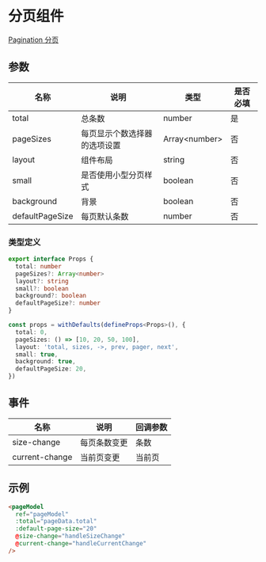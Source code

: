 # 分页组件

[Pagination 分页](https://element-plus.org/zh-CN/component/pagination.html)

## 参数

|名称|说明|类型|是否必填|
|---|---|---|---|
|total|总条数|number|是|
|pageSizes|每页显示个数选择器的选项设置|Array\<number>|否|
|layout|组件布局|string|否|
|small|是否使用小型分页样式|boolean|否|
|background|背景|boolean|否|
|defaultPageSize|每页默认条数|number|否|

### 类型定义

```ts
export interface Props {
  total: number
  pageSizes?: Array<number>
  layout?: string
  small?: boolean
  background?: boolean
  defaultPageSize?: number
}

const props = withDefaults(defineProps<Props>(), {
  total: 0,
  pageSizes: () => [10, 20, 50, 100],
  layout: 'total, sizes, ->, prev, pager, next',
  small: true,
  background: true,
  defaultPageSize: 20,
})
```

## 事件

|名称|说明|回调参数|
|---|---|---|
|size-change|每页条数变更|条数|
|current-change|当前页变更|当前页|

## 示例

```html
<pageModel
  ref="pageModel"
  :total="pageData.total"
  :default-page-size="20"
  @size-change="handleSizeChange"
  @current-change="handleCurrentChange"
/>
```